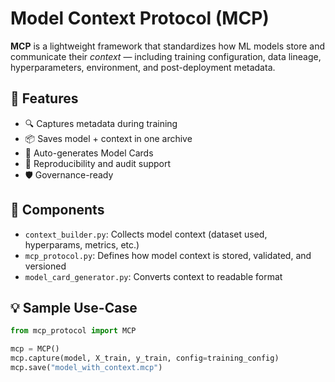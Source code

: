 # Model Context Protocol (MCP)

**MCP** is a lightweight framework that standardizes how ML models store and communicate their *context* — including training configuration, data lineage, hyperparameters, environment, and post-deployment metadata.

## 🚀 Features

- 🔍 Captures metadata during training
- 📦 Saves model + context in one archive
- 🧾 Auto-generates Model Cards
- 🔁 Reproducibility and audit support
- 🛡️ Governance-ready

## 📂 Components

- `context_builder.py`: Collects model context (dataset used, hyperparams, metrics, etc.)
- `mcp_protocol.py`: Defines how model context is stored, validated, and versioned
- `model_card_generator.py`: Converts context to readable format

## 💡 Sample Use-Case

```python
from mcp_protocol import MCP

mcp = MCP()
mcp.capture(model, X_train, y_train, config=training_config)
mcp.save("model_with_context.mcp")
